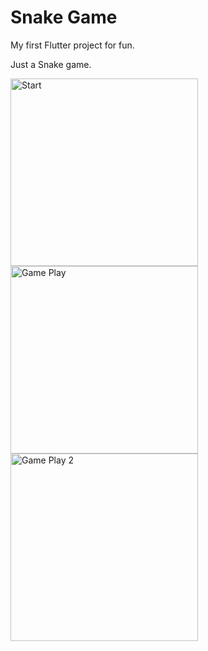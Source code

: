 # Snake Game

My first Flutter project for fun.

Just a Snake game.

<img src="https://github.com/ekremkmz/snake_game/blob/master/docs/images/start.jpg?raw=true" width="300" alt="Start"></img>
<img src="https://github.com/ekremkmz/snake_game/blob/master/docs/images/gameplay.gif?raw=true" width="300" alt="Game Play"></img>
<img src="https://github.com/ekremkmz/snake_game/blob/master/docs/images/gameplay2.gif?raw=true" width="300" alt="Game Play 2"></img>

